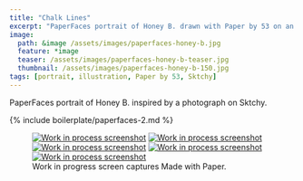 ```yaml
---
title: "Chalk Lines"
excerpt: "PaperFaces portrait of Honey B. drawn with Paper by 53 on an iPad."
image: 
  path: &image /assets/images/paperfaces-honey-b.jpg 
  feature: *image
  teaser: /assets/images/paperfaces-honey-b-teaser.jpg
  thumbnail: /assets/images/paperfaces-honey-b-150.jpg
tags: [portrait, illustration, Paper by 53, Sktchy]
---
```


PaperFaces portrait of Honey B. inspired by a photograph on Sktchy.

{% include boilerplate/paperfaces-2.md %}

<figure class="third">
  <a href="{{ site.url }}/assets/images/paperfaces-honey-b-process-1-lg.jpg"><img src="{{ site.url }}/assets/images/paperfaces-honey-b-process-1-600.jpg" alt="Work in process screenshot"></a>
  <a href="{{ site.url }}/assets/images/paperfaces-honey-b-process-2-lg.jpg"><img src="{{ site.url }}/assets/images/paperfaces-honey-b-process-2-600.jpg" alt="Work in process screenshot"></a>
  <a href="{{ site.url }}/assets/images/paperfaces-honey-b-process-3-lg.jpg"><img src="{{ site.url }}/assets/images/paperfaces-honey-b-process-3-600.jpg" alt="Work in process screenshot"></a>
  <a href="{{ site.url }}/assets/images/paperfaces-honey-b-process-4-lg.jpg"><img src="{{ site.url }}/assets/images/paperfaces-honey-b-process-4-600.jpg" alt="Work in process screenshot"></a>
  <a href="{{ site.url }}/assets/images/paperfaces-honey-b-process-5-lg.jpg"><img src="{{ site.url }}/assets/images/paperfaces-honey-b-process-5-600.jpg" alt="Work in process screenshot"></a>
  <figcaption>Work in progress screen captures Made with Paper.</figcaption>
</figure>
